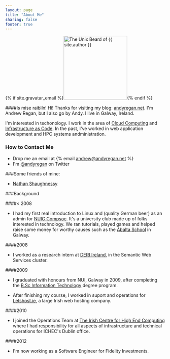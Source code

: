 ```yaml
---
layout: page
title: "About Me"
sharing: false
footer: true
---
```


{% if site.gravatar_email %}<img class="center" src="{% gravatar_image 200 %}" height="200" title="The Unix Beard of {{ site.author }}" alt="The Unix Beard of {{ site.author }}" />{% endif %}

####Is mise raibl&iacute;n!
Hi! Thanks for visiting my blog: <a href="http://andyregan.net" itemprop="url">andyregan.net</a>. I'm <span itemprop="givenName">Andrew</span> <span itemprop="familyName">Regan</span>, but I also go by <span itemprop="additionalName">Andy</span>.
I live in <span itemprop="address" itemscope itemtype="http://schema.org/PostalAddress"><span itemprop="addressRegion">Galway</span>, <span itemprop="addressCountry">Ireland</span></span>.


I'm interested in techonology. I work in the area of [Cloud Computing][2] and [Infrastructure as Code][3]. In the past, I've worked in web application development and HPC systems andministration. 

### How to Contact Me

 - Drop me an email at {% email andrew@andyregan.net %}
 - I'm [@andyregan][4] on Twitter

###Some friends of mine:
* <a href="http://www.synacron.com/" itemprop="knows">Nathan Shaughnessy</a>

###Background

####< 2008
 - I had my first real introduction to Linux and (quality German beer) as an admin for <span itemprop="alumniOf">[NUIG Compsoc][5]</span>. It's a university club made up of folks interested in technology. We ran tutorials, played games and helped raise some money for worthy causes such as the [&Aacute;balta School][6] in Galway. 

####2008
 - I worked as a research intern at <span itemprop="alumniOf">[DERI Ireland][7]</span>, in the Semantic Web Services cluster.

####2009
 - I graduated with honours from <span itemprop="alumniOf">NUI, Galway</span> in 2009, after completing the [B.Sc Information Technology][8] degree program.

 - After finishing my course, I worked in suport and operations for <span itemprop="alumniOf">[Letshost.ie][9]</span>, a large Irish web hosting company. 

####2010
 - I joined the Operations Team at <span itemprop="alumniOf">[The Irish Centre for High End Computing][10]</span> where I had responsibility for all aspects of infrastructure and technical operations for ICHEC's Dublin office.

####2012
 - I'm now working as a <span itemprop="jobTitle">Software Engineer</span> for <span itemprop="affiliation">Fidelity Investments</span>.

 [1]: http://en.wikipedia.org/wiki/Irish_language
 [2]: http://en.wikipedia.org/wiki/Cloud_computing
 [3]: http://www.somic.org/2012/09/28/concise-introduction-to-infrastructure-as-code/
 [4]: http://www.twitter.com/andyregan
 [5]: http://compsoc.ie/
 [6]: http://www.abaltaabaschool.galway.edu.ie/
 [7]: http://www.deri.ie/about/team/member/andrew_regan/
 [8]: http://www.it.nuigalway.ie/programmes_bsc_it.html
 [9]: http://www.letshost.ie
 [10]: http://www.ichec.ie/
